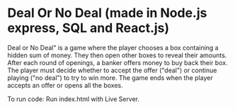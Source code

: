 # Deal Or No Deal (made in Node.js express, SQL and React.js)

Deal or No Deal" is a game where the player chooses a box containing a hidden sum of money. They then open other boxes to reveal their amounts. After each round of openings, a banker offers money to buy back their box. The player must decide whether to accept the offer ("deal") or continue playing ("no deal") to try to win more. The game ends when the player accepts an offer or opens all the boxes.

To run code: Run index.html with Live Server.
